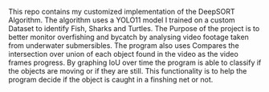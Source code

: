 This repo contains my customized implementation of the DeepSORT Algorithm. The algorithm uses a YOLO11 model I trained on a custom Dataset to identify Fish, Sharks and Turtles. The Purpose of the project is to better monitor overfishing and bycatch by analysing video footage taken from underwater submersibles. The program also uses Compares the intersection over union of each object found in the video as the video frames progress. By graphing IoU over time the program is able to classify if the objects are moving or if they are still. This functionality is to help the program decide if the object is caught in a finshing net or not. 
